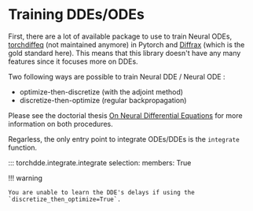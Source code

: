 # Training DDEs/ODEs

First, there are a lot of available package to use to train Neural ODEs, [torchdiffeq](https://github.com/rtqichen/torchdiffeq) (not maintained anymore) in Pytorch and [Diffrax](https://github.com/patrick-kidger/diffrax) (which is the gold standard here). This means that this library doesn't have any many features since it focuses more on DDEs.

Two following ways are possible to train Neural DDE / Neural ODE :

- optimize-then-discretize (with the adjoint method)
- discretize-then-optimize (regular backpropagation)

Please see the doctorial thesis [On Neural Differential Equations](https://arxiv.org/pdf/2202.02435.pdf) for more information on both procedures.

Regarless, the only entry point to integrate ODEs/DDEs is the `integrate` function.

::: torchdde.integrate.integrate
    selection:
        members: True

!!! warning

    You are unable to learn the DDE's delays if using the `discretize_then_optimize=True`.

